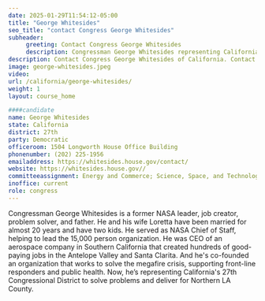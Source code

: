 ```yaml
---
date: 2025-01-29T11:54:12-05:00
title: "George Whitesides"
seo_title: "contact Congress George Whitesides"
subheader:
     greeting: Contact Congress George Whitesides
     description: Congressman George Whitesides representing California's 27th Congressional District to solve problems and deliver for Northern LA County.
description: Contact Congress George Whitesides of California. Contact information for George Whitesides includes email address, phone number, and mailing address.
image: george-whitesides.jpeg
video:
url: /california/george-whitesides/
weight: 1
layout: course_home

####candidate
name: George Whitesides
state: California
district: 27th
party: Democratic
officeroom: 1504 Longworth House Office Building
phonenumber: (202) 225-1956
emailaddress: https://whitesides.house.gov/contact/
website: https://whitesides.house.gov//
committeeassignment: Energy and Commerce; Science, Space, and Technology
inoffice: current
role: congress
---
```

Congressman George Whitesides is a former NASA leader, job creator, problem solver, and father. He and his wife Loretta have been married for almost 20 years and have two kids. He served as NASA Chief of Staff, helping to lead the 15,000 person organization. He was CEO of an aerospace company in Southern California that created hundreds of good-paying jobs in the Antelope Valley and Santa Clarita. And he's co-founded an organization that works to solve the megafire crisis, supporting front-line responders and public health. Now, he’s representing California's 27th Congressional District to solve problems and deliver for Northern LA County.
